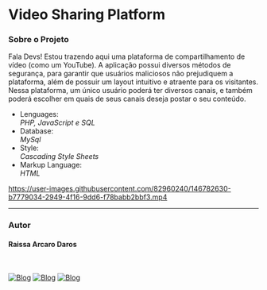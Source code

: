 # Video Sharing Platform
<h3>Sobre o Projeto</h3>
<p>Fala Devs! Estou trazendo aqui uma plataforma de compartilhamento de vídeo (como um YouTube). A aplicação possui diversos métodos de segurança, para garantir que usuários maliciosos não prejudiquem a plataforma, além de possuir um layout intuitivo e atraente para os visitantes. <br /> Nessa plataforma, um único usuário poderá ter diversos canais, e também poderá escolher em quais de seus canais deseja postar o seu conteúdo.</p>

<ul>
  <li>Lenguages:</li>
  <i>PHP, JavaScript e SQL</i>
  
  <li>Database:</li>
  <i>MySql</i>
    
  <li>Style:</li>
  <i>Cascading Style Sheets</i>
  
  <li>Markup Language:</li>
  <i>HTML</i>
  
</ul>



https://user-images.githubusercontent.com/82960240/146782630-b7779034-2949-4f16-9dd6-f78babb2bbf3.mp4



<hr />
<h3>Autor</h3>
<h4>Raissa Arcaro Daros</h4>
<div style="display: inline_block;"><br>
   
[![Blog](https://img.shields.io/badge/Instagram-E4405F?style=for-the-badge&logo=instagram&logoColor=white)](https://www.instagram.com/raissa_dev/)
[![Blog](https://img.shields.io/badge/LinkedIn-0077B5?style=for-the-badge&logo=linkedin&logoColor=white)](https://www.linkedin.com/in/raissa-dev/)
[![Blog](https://img.shields.io/badge/GitHub-100000?style=for-the-badge&logo=github&logoColor=white)](https://github.com/Raissadev/)  
     
</div>
